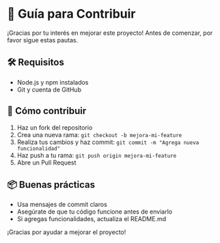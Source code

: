 # 🤝 Guía para Contribuir

¡Gracias por tu interés en mejorar este proyecto! Antes de comenzar, por favor sigue estas pautas.

## 🛠 Requisitos

- Node.js y npm instalados
- Git y cuenta de GitHub

## 🚀 Cómo contribuir

1. Haz un fork del repositorio
2. Crea una nueva rama: `git checkout -b mejora-mi-feature`
3. Realiza tus cambios y haz commit: `git commit -m "Agrega nueva funcionalidad"`
4. Haz push a tu rama: `git push origin mejora-mi-feature`
5. Abre un Pull Request

## 📦 Buenas prácticas

- Usa mensajes de commit claros
- Asegúrate de que tu código funcione antes de enviarlo
- Si agregas funcionalidades, actualiza el README.md

¡Gracias por ayudar a mejorar el proyecto!

